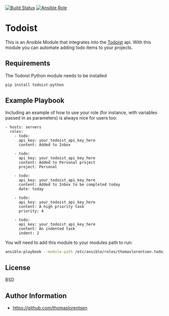 [![Build Status](https://travis-ci.org/thomaslorentsen/ansible-todoist.svg?branch=master)](https://travis-ci.org/thomaslorentsen/ansible-todoist)
[![Ansible Role](https://img.shields.io/ansible/role/19334.svg)](https://galaxy.ansible.com/thomaslorentsen/todoist/)

Todoist
=========

This is an Ansible Module that integrates into the [Todoist](https://developer.todoist.com) api.
With this module you can automate adding todo items to your projects.

Requirements
------------

The Todoist Python module needs to be installed
```bash
pip install todoist-python
```

Example Playbook
----------------

Including an example of how to use your role (for instance, with variables passed in as parameters) is always nice for users too:

    - hosts: servers
      roles:
        - todo:
          api_key: your_todoist_api_key_here
          content: Added to Inbox
        
        - todo:
          api_key: your_todoist_api_key_here
          content: Added to Personal project
          project: Personal
          
        - todo:
          api_key: your_todoist_api_key_here
          content: Added to Inbox to be completed today
          date: today
          
        - todo:
          api_key: your_todoist_api_key_here
          content: A high priority task
          priority: 4
          
        - todo:
          api_key: your_todoist_api_key_here
          content: An indented task
          indent: 2

You will need to add this module to your modules path to run:
```bash
ansible-playbook --module-path /etc/ansible/roles/thomaslorentsen.todoist/library
```

License
-------

BSD

Author Information
------------------

- https://github.com/thomaslorentsen
